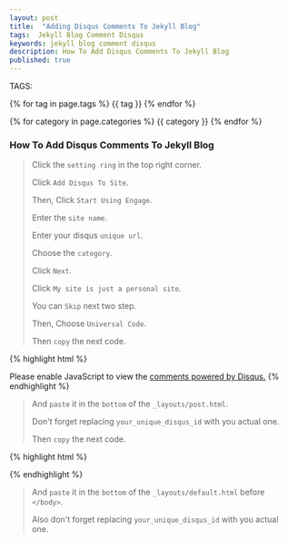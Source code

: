 ```yaml
---
layout: post
title:  "Adding Disqus Comments To Jekyll Blog"
tags:  Jekyll Blog Comment Disqus
keywords: jekyll blog comment disqus
description: How To Add Disqus Comments To Jekyll Blog
published: true
---
```


   TAGS:
   
   {% for tag in page.tags %} {{ tag }} {% endfor %}

   {% for category in page.categories %} {{ category }} {% endfor %}

<h3>How To Add Disqus Comments To Jekyll Blog</h3>

>
> Click the `setting ring` in the top right corner.
>
> Click `Add Disqus To Site`.
>
> Then, Click `Start Using Engage`.
>
> Enter the `site name`.
>
> Enter your disqus `unique url`.
>
> Choose the `category`.
>
> Click `Next`.
>
> Click `My site is just a personal site`.
>
> You can `Skip` next two step.
>
> Then, Choose `Universal Code`.
>
> Then `copy` the next code.
>



{% highlight html %}

<div id="disqus_thread"></div>
<script>
    var disqus_config = function () {
      this.page.url = {% raw %}"{{site.url}}{{page.url}}"{% endraw %};
      this.page.identifier = {% raw %}"{{ page.id }}"{% endraw %};
    };

    (function() {  // Replace your_unique_disqus_id with your true one.
        var d = document, s = d.createElement('script');
        
        s.src = '//your_unique_disqus_id.disqus.com/embed.js';
        
        s.setAttribute('data-timestamp', +new Date());
        (d.head || d.body).appendChild(s);
    })();
</script>
<noscript>Please enable JavaScript to view the <a href="https://disqus.com/?ref_noscript" rel="nofollow">comments powered by Disqus.</a></noscript>
{% endhighlight %}

>
> And `paste` it in the `bottom` of the `_layouts/post.html`.
>
> Don't forget replacing `your_unique_disqus_id` with you actual one.
>
> Then `copy` the next code.
>

{% highlight html %}
<script id="dsq-count-scr" src="//your_unique_disqus_id.disqus.com/count.js" async></script> 
{% endhighlight %}

> And `paste` it in the `bottom` of the `_layouts/default.html` before `</body>`.
>
> Also don't forget replacing `your_unique_disqus_id` with you actual one.
>
